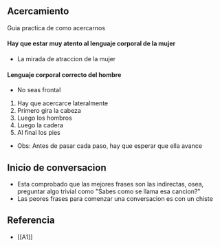 ## Acercamiento
Guia practica de como acercarnos
#### Hay que estar muy atento al lenguaje corporal de la mujer
- La mirada de atraccion de la mujer
#### Lenguaje corporal correcto del hombre
- No seas frontal
1. Hay que acercarce lateralmente
2. Primero gira la cabeza
3. Luego los hombros
4. Luego la cadera
5. Al final los pies
- Obs: Antes de pasar cada paso, hay que esperar que ella avance 

## Inicio de conversacion
- Esta comprobado que las mejores frases son las indirectas, osea, preguntar algo trivial como "Sabes como se llama esa cancion?"
- Las peores frases para comenzar una conversacion es con un chiste

## Referencia
- [[A1]]